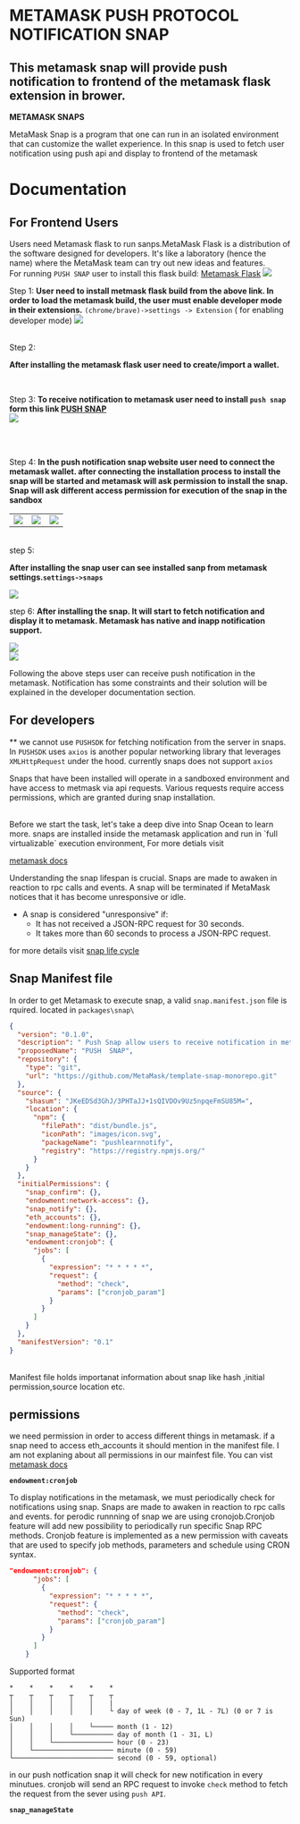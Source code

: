 # METAMASK PUSH PROTOCOL NOTIFICATION SNAP

## This metamask snap will provide push notification to frontend of the metamask flask extension in brower.

**METAMASK SNAPS**

<p>MetaMask Snap is a program that one can run in an isolated environment that can customize the wallet experience. In this snap is used to fetch user notification using push api and display to frontend of the metamask </p>

# Documentation

## For Frontend Users

Users need Metamask flask to run sanps.MetaMask Flask is a distribution of the software designed for developers. It's like a laboratory (hence the name) where the MetaMask team can try out new ideas and features. <br>
For running `PUSH SNAP` user to install this flask build: [Metamask Flask]("")
<img src="images/metamask.png"/>

Step 1: **User need to install metmask flask build from the above link. In order to load the metamask build, the user must enable developer mode in their extensions.**
`(chrome/brave)->settings -> Extension` ( for enabling developer mode)
<img src="images/devloper_mode.jpg"/>

<br>
Step 2:

**After installing the metamask flask user need to create/import a wallet.**

<br>

Step 3:
**To receive notification to metamask user need to install `push snap` form this link [PUSH SNAP](https://push1.netlify.app/)** <br>
<img src="images/push_snap_website.jpg">

<br><br>

Step 4:
**In the push notification snap website user need to connect the metamask wallet. after connecting the installation process to install the snap will be started and metamask will ask permission to install the snap. Snap will ask different access permission for execution of the snap in the sandbox**

<table>
  <tr>
    <td valign="top">
    <img src="images/data_access.jpg"/>
    </td>
    <td valign="top">
    <img src="images/npm_snap.jpg"/>
    </td>
     <td valign="top">
    <img src="images/pushlearn.jpg"/>
    </td>
  </tr>
</table>
<br>
step 5:

**After installing the snap user can see installed sanp from metamask settings.`settings->snaps`** <br>

<img src="images/snap_running.jpg"/>
<br>

step 6: **After installing the snap. It will start to fetch notification and display it to metamask. Metamask has native and inapp notification support.** <br>

<img src="images/notification_expand.jpg"> <br>
<img src="images/notification_box.jpg"> <br>

Following the above steps user can receive push notification in the metamask. Notification has some constraints and their solution will be explained in the developer documentation section.

## For developers

\*\* we cannot use `PUSHSDK` for fetching notification from the server in snaps. In `PUSHSDK` uses `axios` is another popular networking library that leverages `XMLHttpRequest` under the hood. currently snaps does not support `axios`

<p>Snaps that have been installed will operate in a sandboxed environment and have access to metmask via api requests. Various requests require access permissions, which are granted during snap installation. </p>

<br>
Before we start the task, let's take a deep dive into Snap Ocean to learn more. snaps are installed inside the metamask application and run in `full virtualizable` execution environment, For more detials visit

[metamask docs](https://docs.metamask.io/guide/snaps.html#execution-environment)

Understanding the snap lifespan is crucial. Snaps are made to awaken in reaction to rpc calls and events. A snap will be terminated if MetaMask notices that it has become unresponsive or idle.

- A snap is considered "unresponsive" if:
  - It has not received a JSON-RPC request for 30 seconds.
  - It takes more than 60 seconds to process a JSON-RPC request.

for more details visit [snap life cycle](https://docs.metamask.io/guide/snaps-development-guide.html#the-snap-lifecycle)

## Snap Manifest file

In order to get Metamask to execute snap, a valid `snap.manifest.json` file is rquired. located in `packages\snap\`

```json
{
  "version": "0.1.0",
  "description": " Push Snap allow users to receive notification in metamask",
  "proposedName": "PUSH  SNAP",
  "repository": {
    "type": "git",
    "url": "https://github.com/MetaMask/template-snap-monorepo.git"
  },
  "source": {
    "shasum": "JKeEDSd3GhJ/3PHTaJJ+1sQIVDOv9Uz5npqeFmSU85M=",
    "location": {
      "npm": {
        "filePath": "dist/bundle.js",
        "iconPath": "images/icon.svg",
        "packageName": "pushlearnnotify",
        "registry": "https://registry.npmjs.org/"
      }
    }
  },
  "initialPermissions": {
    "snap_confirm": {},
    "endowment:network-access": {},
    "snap_notify": {},
    "eth_accounts": {},
    "endowment:long-running": {},
    "snap_manageState": {},
    "endowment:cronjob": {
      "jobs": [
        {
          "expression": "* * * * *",
          "request": {
            "method": "check",
            "params": ["cronjob_param"]
          }
        }
      ]
    }
  },
  "manifestVersion": "0.1"
}
```

<br>
Manifest file holds importanat information about snap like hash ,initial permission,source location etc.

## permissions

we need permission in order to access different things in metamask. if a snap need to access eth_accounts it should mention in the manifest file. I am not explaning about all permissions in our mainfest file. You can vist [metamask docs](https://docs.metamask.io/guide/snaps-development-guide.html#permissions)

**`endowment:cronjob`** <br>

To display notifications in the metamask, we must periodically check for notifications using snap. Snaps are made to awaken in reaction to rpc calls and events. for perodic runnning of snap we are using cronojob.Cronjob feature will add new possibility to periodically run specific Snap RPC methods. Cronjob feature is implemented as a new permission with caveats that are used to specify job methods, parameters and schedule using CRON syntax.

```json
"endowment:cronjob": {
      "jobs": [
        {
          "expression": "* * * * *",
          "request": {
            "method": "check",
            "params": ["cronjob_param"]
          }
        }
      ]
    }
```

Supported format

```
*    *    *    *    *    *
┬    ┬    ┬    ┬    ┬    ┬
│    │    │    │    │    |
│    │    │    │    │    └ day of week (0 - 7, 1L - 7L) (0 or 7 is Sun)
│    │    │    │    └───── month (1 - 12)
│    │    │    └────────── day of month (1 - 31, L)
│    │    └─────────────── hour (0 - 23)
│    └──────────────────── minute (0 - 59)
└───────────────────────── second (0 - 59, optional)
```

in our push notfication snap it will check for new notification in every minutues. cronjob will send an RPC request to invoke `check` method to fetch the request from the sever using `push API`.

**`snap_manageState`**
